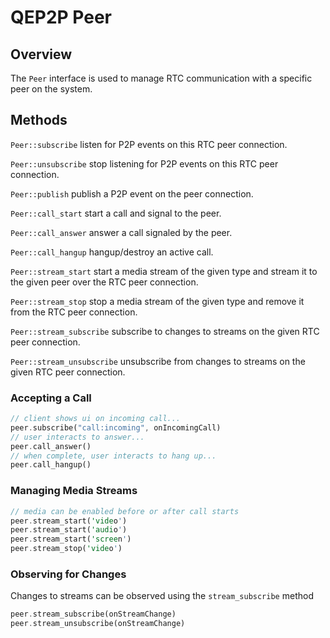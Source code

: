 # QEP2P Peer

## Overview

The `Peer` interface is used to manage RTC communication with a specific peer on the system.

## Methods

`Peer::subscribe` listen for P2P events on this RTC peer connection.

`Peer::unsubscribe` stop listening for P2P events on this RTC peer connection.

`Peer::publish` publish a P2P event on the peer connection.

`Peer::call_start` start a call and signal to the peer.

`Peer::call_answer` answer a call signaled by the peer.

`Peer::call_hangup` hangup/destroy an active call.

`Peer::stream_start` start a media stream of the given type and stream it to the given peer over the RTC peer connection.

`Peer::stream_stop` stop a media stream of the given type and remove it from the RTC peer connection.

`Peer::stream_subscribe` subscribe to changes to streams on the given RTC peer connection.

`Peer::stream_unsubscribe` unsubscribe from changes to streams on the given RTC peer connection.

### Accepting a Call

```rust
// client shows ui on incoming call...
peer.subscribe("call:incoming", onIncomingCall)
// user interacts to answer...
peer.call_answer()
// when complete, user interacts to hang up...
peer.call_hangup()
```

### Managing Media Streams

```rust
// media can be enabled before or after call starts
peer.stream_start('video')
peer.stream_start('audio')
peer.stream_start('screen')
peer.stream_stop('video')
```

### Observing for Changes

Changes to streams can be observed using the `stream_subscribe` method

```rust
peer.stream_subscribe(onStreamChange)
peer.stream_unsubscribe(onStreamChange)
```
